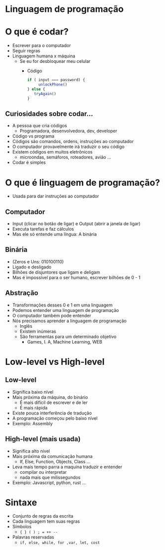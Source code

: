 # Linguagem de programação

# O que é codar?

- Escrever para o computador
- Seguir regras
- Linguagem humana x máquina
    - Se eu for desbloquear meu celular
        - Código
            
            ```jsx
            if ( input === password) {
                 unlockPhone()
            } else {
               tryAgain()
            }
            ```
            

## Curiosidades sobre codar...

- A pessoa que cria códigos
    - Programadora, desenvolvedora, dev, developer
- Código vs programa
- Códigos são comandos, ordens, instruções ao computador
- O computador provavelmente irá traduzir o seu código
- Existem códigos em muitos eletrônicos
    - microondas, semáforos, roteadores, avião ...
- Codar é simples

# O que é linguagem de programação?

- Usada para dar instruções ao computador

## Computador

- Input (clicar no botão de ligar) e Output (abrir a janela de ligar)
- Executa tarefas e faz cálculos
- Mas ele só entende uma língua: A binária

## Binária

- (Zeros e Uns: 010100110)
- Ligado e desligado
- Bilhões de disjuntores que ligam e deligam
- Mas é impossível para o ser humano, escrever bilhões de 0 - 1

## Abstração

- Transformações desses 0 e 1 em uma linguagem
- Podemos entender uma linguagem de programação
- O computador também pode entender
- Nós precisamos aprender a linguagem de programação
    - Inglês
    - Existem inúmeras
    - São ferramentas para um determinado objetivo
        - Games, I. A, Machine Learning, WEB

# Low-level vs High-level

## Low-level

- Significa baixo nível
- Mais próxima da máquina, do binário
    - É mais difícil de escrever e de ler
    - É mais rápida
- Existe pouca interferência de tradução
- A programação começou pelo baixo nível
- Exemplo: Assembly

## High-level (mais usada)

- Significa alto nível
- Mais próxima da comunicação humana
    - If, Else, Function, Objects, Class ...
- Leva mais tempo parra a maquina traduzir e entender
    - compilar ou interpretar
    - nada mais que milissegundos
- Exemplo: Javascript, python, rust ...

# Sintaxe

- Conjunto de regras da escrita
- Cada linguagem tem suas regras
- Símbolos
    - `{ } ( ) ; = ++ --`
- Palavras reservadas
    - `if, else, while, for ,var, let, cost`